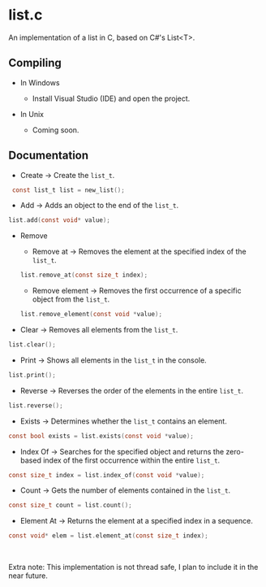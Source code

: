 # list.c
An implementation of a list in C, based on C#'s List&lt;T>.

## Compiling
- In Windows
    - Install Visual Studio (IDE) and open the project.

- In Unix
    - Coming soon.

## Documentation
- Create -> Create the `list_t`.
```C
 const list_t list = new_list();
```

- Add -> Adds an object to the end of the `list_t`.
```C
list.add(const void* value);
```

- Remove
	- Remove at -> Removes the element at the specified index of the `list_t`.
	```C
    list.remove_at(const size_t index);
	```

	- Remove element -> Removes the first occurrence of a specific object from the `list_t`.
	```C
	list.remove_element(const void *value);
	```

- Clear -> Removes all elements from the `list_t`.
```C
list.clear();
```

- Print -> Shows all elements in the `list_t` in the console.
```C
list.print();
```

- Reverse -> Reverses the order of the elements in the entire `list_t`.
```C
list.reverse();
```

- Exists -> Determines whether the `list_t` contains an element.
```C
const bool exists = list.exists(const void *value);
```

- Index Of -> Searches for the specified object and returns the zero-based index of the first occurrence within the entire `list_t`.
```C
const size_t index = list.index_of(const void *value);
```

- Count -> Gets the number of elements contained in the `list_t`.
```C
const size_t count = list.count();
```

- Element At -> Returns the element at a specified index in a sequence.
```C
const void* elem = list.element_at(const size_t index);
```
<br>

Extra note: This implementation is not thread safe, I plan to include it in the near future.